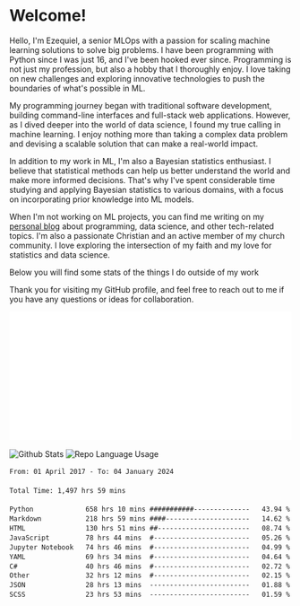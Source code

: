 # Welcome!

Hello, I'm Ezequiel, a senior MLOps with a passion for scaling machine learning solutions to solve big problems. I have been programming with Python since I was just 16, and I've been hooked ever since. Programming is not just my profession, but also a hobby that I thoroughly enjoy. I love taking on new challenges and exploring innovative technologies to push the boundaries of what's possible in ML.

My programming journey began with traditional software development, building command-line interfaces and full-stack web applications. However, as I dived deeper into the world of data science, I found my true calling in machine learning. I enjoy nothing more than taking a complex data problem and devising a scalable solution that can make a real-world impact.

In addition to my work in ML, I'm also a Bayesian statistics enthusiast. I believe that statistical methods can help us better understand the world and make more informed decisions. That's why I've spent considerable time studying and applying Bayesian statistics to various domains, with a focus on incorporating prior knowledge into ML models.

When I'm not working on ML projects, you can find me writing on my [personal blog](https://elc.github.io) about programming, data science, and other tech-related topics. I'm also a passionate Christian and an active member of my church community. I love exploring the intersection of my faith and my love for statistics and data science.

Below you will find some stats of the things I do outside of my work

Thank you for visiting my GitHub profile, and feel free to reach out to me if you have any questions or ideas for collaboration.

![RSS Feed](metrics.plugin.rss.svg)

![Github Stats](https://github-readme-stats.vercel.app/api?username=elc&show_icons=true&theme=gruvbox&border_radius=20&include_all_commits=true&count_private=true&card_width=450) ![Repo Language Usage](https://github-readme-stats.vercel.app/api/top-langs?username=elc&show_icons=true&theme=gruvbox&border_radius=20&include_all_commits=true&count_private=true&layout=compact&langs_count=5&card_width=400)


<!--START_SECTION:waka-->

```txt
From: 01 April 2017 - To: 04 January 2024

Total Time: 1,497 hrs 59 mins

Python             658 hrs 10 mins ###########--------------   43.94 %
Markdown           218 hrs 59 mins ####---------------------   14.62 %
HTML               130 hrs 51 mins ##-----------------------   08.74 %
JavaScript         78 hrs 44 mins  #------------------------   05.26 %
Jupyter Notebook   74 hrs 46 mins  #------------------------   04.99 %
YAML               69 hrs 34 mins  #------------------------   04.64 %
C#                 40 hrs 46 mins  #------------------------   02.72 %
Other              32 hrs 12 mins  #------------------------   02.15 %
JSON               28 hrs 13 mins  -------------------------   01.88 %
SCSS               23 hrs 53 mins  -------------------------   01.59 %
```

<!--END_SECTION:waka-->
